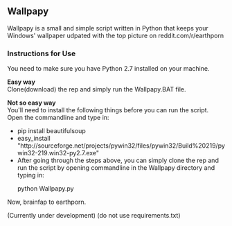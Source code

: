 
<h2>Wallpapy</h2>

Wallpapy is a small and simple script written in Python that keeps your Windows' wallpaper udpated with the top picture on reddit.com/r/earthporn

<h3>Instructions for Use</h3>
You need to make sure you have Python 2.7 installed on your machine.

<b>Easy way</b><br>
Clone(download) the rep and simply run the Wallpapy.BAT file.

<b>Not so easy way</b><br>
You'll need to install the following things before you can run the script. Open the commandline and type in:
<ul>
<li>
  pip install beautifulsoup
</li>
<li>
  easy_install "http://sourceforge.net/projects/pywin32/files/pywin32/Build%20219/pywin32-219.win32-py2.7.exe"
</li>
<li>After going through the steps above, you can simply clone the rep and run the script by opening commandline in the Wallpapy directory and typing in:

  python Wallpapy.py
</li>
</ul> 

Now, brainfap to earthporn.

(Currently under development)
(do not use requirements.txt)
